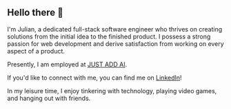 ## Hello there 👋
I'm Julian, a dedicated full-stack software engineer who thrives on creating solutions from the initial idea to the finished product. I possess a strong passion for web development and derive satisfaction from working on every aspect of a product.

Presently, I am employed at [JUST ADD AI](https://www.justadd.ai/).

If you'd like to connect with me, you can find me on [LinkedIn](https://de.linkedin.com/in/julian-heckmann-b884b7192)!

In my leisure time, I enjoy tinkering with technology, playing video games, and hanging out with friends.
